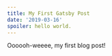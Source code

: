 ```yaml
---
title: My First Gatsby Post
date: '2019-03-16'
spoiler: hello world.
---
```


Oooooh-weeee, my first blog post!
